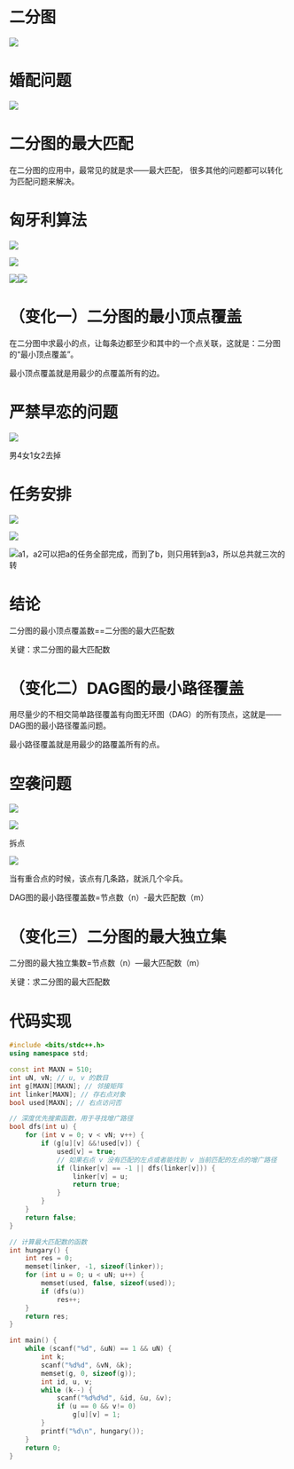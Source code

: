# 二分图
![](https://cdn.nlark.com/yuque/0/2024/png/43034535/1731843671723-7d12ecd7-6c8f-4dd1-b1dc-d276b26df52a.png)

# 婚配问题
![](https://cdn.nlark.com/yuque/0/2024/png/43034535/1731843914659-fbeab978-4206-4bc3-8d6d-6cf24274c4ac.png)

# 二分图的最大匹配
在二分图的应用中，最常见的就是求——最大匹配， 很多其他的问题都可以转化为匹配问题来解决。

# 匈牙利算法
![](https://cdn.nlark.com/yuque/0/2024/png/43034535/1731844235024-eae6b6a0-1a84-4ca2-85d8-8bebbeddc8b2.png)

![](https://cdn.nlark.com/yuque/0/2024/png/43034535/1731844613234-9cf39b18-9f57-4e4c-9805-877b2df6161f.png)

![](https://cdn.nlark.com/yuque/0/2024/png/43034535/1731844670218-677ef985-7771-45c8-96cc-548f604a32ec.png)![](https://cdn.nlark.com/yuque/0/2024/png/43034535/1731845361891-14d6a51b-c5ee-48c7-b8c0-e73decab8592.png)

# （变化一）二分图的最小顶点覆盖
在二分图中求最小的点，让每条边都至少和其中的一个点关联，这就是：二分图的“最小顶点覆盖”。

最小顶点覆盖就是用最少的点覆盖所有的边。

# 严禁早恋的问题
![](https://cdn.nlark.com/yuque/0/2024/png/43034535/1731920980725-b0de81a4-cfd3-4bf6-be98-b016f4b491a7.png)

男4女1女2去掉

# 任务安排
![](https://cdn.nlark.com/yuque/0/2024/png/43034535/1731921158521-05369439-397e-4fe3-b958-89062b60f957.png)

![](https://cdn.nlark.com/yuque/0/2024/png/43034535/1731921391511-12c10446-29e0-4390-bf5b-f9a42a76919d.png)

![](https://cdn.nlark.com/yuque/0/2024/png/43034535/1731921743357-0eca838a-23c4-48b1-a9bd-d2a093b98432.png)a1，a2可以把a的任务全部完成，而到了b，则只用转到a3，所以总共就三次的转

# 结论
二分图的最小顶点覆盖数==二分图的最大匹配数

关键：求二分图的最大匹配数

# （变化二）DAG图的最小路径覆盖
用尽量少的不相交简单路径覆盖有向图无环图（DAG）的所有顶点，这就是——DAG图的最小路径覆盖问题。

最小路径覆盖就是用最少的路覆盖所有的点。

# 空袭问题
![](https://cdn.nlark.com/yuque/0/2024/png/43034535/1731922672902-3e156daf-ceb0-453a-8fe5-c9839100d063.png)

![](https://cdn.nlark.com/yuque/0/2024/png/43034535/1731922849315-bc7c5294-dc0c-434d-adfc-e7df854c5e97.png)

拆点

![](https://cdn.nlark.com/yuque/0/2024/png/43034535/1731923344426-53f42a09-a53b-4c86-8663-dd3b10d1c78e.png)

当有重合点的时候，该点有几条路，就派几个伞兵。

DAG图的最小路径覆盖数=节点数（n）-最大匹配数（m）

# （变化三）二分图的最大独立集
二分图的最大独立集数=节点数（n）—最大匹配数（m）

关键：求二分图的最大匹配数 



# 代码实现
```cpp
#include <bits/stdc++.h>
using namespace std;

const int MAXN = 510;
int uN, vN; // u, v 的数目
int g[MAXN][MAXN]; // 邻接矩阵
int linker[MAXN]; // 存右点对象
bool used[MAXN]; // 右点访问否

// 深度优先搜索函数，用于寻找增广路径
bool dfs(int u) {
    for (int v = 0; v < vN; v++) {
        if (g[u][v] &&!used[v]) {
            used[v] = true;
            // 如果右点 v 没有匹配的左点或者能找到 v 当前匹配的左点的增广路径
            if (linker[v] == -1 || dfs(linker[v])) {
                linker[v] = u;
                return true;
            }
        }
    }
    return false;
}

// 计算最大匹配数的函数
int hungary() {
    int res = 0;
    memset(linker, -1, sizeof(linker));
    for (int u = 0; u < uN; u++) {
        memset(used, false, sizeof(used));
        if (dfs(u))
            res++;
    }
    return res;
}

int main() {
    while (scanf("%d", &uN) == 1 && uN) {
        int k;
        scanf("%d%d", &vN, &k);
        memset(g, 0, sizeof(g));
        int id, u, v;
        while (k--) {
            scanf("%d%d%d", &id, &u, &v);
            if (u == 0 && v!= 0)
                g[u][v] = 1;
        }
        printf("%d\n", hungary());
    }
    return 0;
}
```

























































